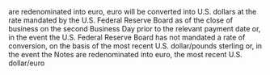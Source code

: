 are redenominated into euro, euro will be converted into U.S. dollars at the rate mandated by the U.S. Federal
Reserve Board as of the close of business on the second Business Day prior to the relevant payment date or, in the
event the U.S. Federal Reserve Board has not mandated a rate of conversion, on the basis of the most recent U.S.
dollar/pounds sterling or, in the event the Notes are redenominated into euro, the most recent U.S. dollar/euro